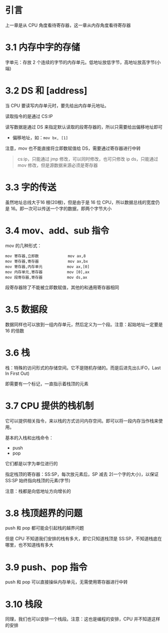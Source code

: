 # 引言

上一章是从 CPU 角度看待寄存器，这一章从内存角度看待寄存器

# 3.1 内存中字的存储

字单元：存放 2 个连续的字节的内存单元。低地址放低字节，高地址放高字节(小端)

# 3.2 DS 和 \[address]

当 CPU 要读写内存单元时，要先给出内存单元地址。

读取指令的是通过 CS:IP

读写数据是通过 DS 来指定默认读取的段寄存器的，所以只需要给出偏移地址即可
- 偏移地址，如：`mov bx, [1]`

注意，mov 也不能直接将立即数赋值给 DS，需要通过寄存器进行中转

>cs:ip，只能通过 jmp 修改，可以同时修改，也可只修改 ip
>ds，只能通过 mov 修改，但是源数据来源必须是寄存器

# 3.3 字的传送

虽然地址总线大于16 根(20根)，但是由于是 16 位 CPU，所以数据总线的宽度仍是 16。即一次可以传送一个字的数据，即两个字节大小

# 3.4 mov、add、sub 指令

mov 的几种形式：
```
mov 寄存器,立即数             mov ax,8
mov 寄存器,寄存器             mov ax,bx
mov 寄存器,内存单元           mov ax,[0]
mov 内存单元,寄存器           mov [0],ax
mov 段寄存器,寄存器           mov ds,ax
```

段寄存器除了不能被立即数赋值，其他的和通用寄存器相同

# 3.5 数据段

数据同样也可以放到一组内存单元，然后定义为一个段。注意：起始地址一定要是 16 的倍数

# 3.6 栈

栈：特殊的访问形式的存储空间。它不是随机存储的。而是后进先出(LIFO，Last In First Out)

即需要有一个标记，一直指示着栈顶的元素

# 3.7 CPU 提供的栈机制

它可以提供相关指令，来以栈的方式访问内存空间。即可以将一段内存当作栈来使用。

基本的入栈和出栈命令：
- push
- pop

它们都是以字为单位进行的

指定栈顶的寄存器：SS:SP，每次放元素后，SP 减去 2(一个字的大小)，以保证 SS:SP 始终指向栈顶的元素(字节)

注意：栈都是向低地址方向增长的

# 3.8 栈顶超界的问题

push 和 pop 都可能会引起栈的越界问题

但是 CPU 不知道我们安排的栈有多大，即它只知道栈顶是 SS:SP，不知道栈底在哪里，也不知道栈有多大

# 3.9 push、pop 指令

push 和 pop 可以直接操纵内存单元，无需使用寄存器进行中转

# 3.10 栈段

同理，我们也可以安排一个栈段。注意：这也是编程的安排，CPU 并不知道这样的安排
